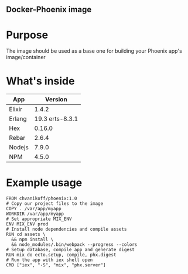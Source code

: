 ## Docker-Phoenix image

# Purpose
The image should be used as a base one for building your Phoenix app's image/container

# What's inside
| App | Version |
|----|-------|
| Elixir | 1.4.2 |
| Erlang | 19.3 erts-8.3.1 |
| Hex | 0.16.0 |
| Rebar | 2.6.4 |
| Nodejs | 7.9.0 |
| NPM | 4.5.0 |

# Example usage

```
FROM chvanikoff/phoenix:1.0
# Copy our project files to the image
COPY . /var/app/myapp
WORKDIR /var/app/myapp
# Set appropriate MIX_ENV
ENV MIX_ENV prod
# Install node dependencies and compile assets
RUN cd assets \
  && npm install \
  && node_modules/.bin/webpack --progress --colors
# Setup database, compile app and generate digest
RUN mix do ecto.setup, compile, phx.digest
# Run the app with iex shell open
CMD ["iex", "-S", "mix", "phx.server"]
```


